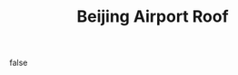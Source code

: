 ---
layout: photo
modal: true
thumb: https://csnapmediahost.github.io/assets1/Thumbs/BeijingAirportRoof.jpg
full: https://csnapmediahost.github.io/assets1/Render/BeijingAirportRoof.jpg
size: small
ar: landscape
body: false
title: "Beijing Airport Roof"
tags: architecture
---